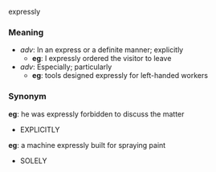 expressly
### Meaning
+ _adv_: In an express or a definite manner; explicitly
    + __eg__: I expressly ordered the visitor to leave
+ _adv_: Especially; particularly
    + __eg__: tools designed expressly for left-handed workers

### Synonym

__eg__: he was expressly forbidden to discuss the matter

+ EXPLICITLY

__eg__: a machine expressly built for spraying paint

+ SOLELY


